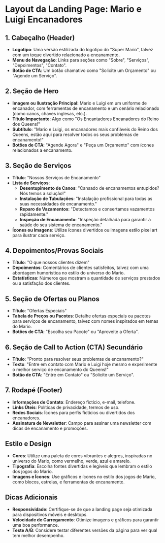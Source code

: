 # Layout da Landing Page: Mario e Luigi Encanadores

## 1. Cabeçalho (Header)

- **Logotipo**: Uma versão estilizada do logotipo do "Super Mario", talvez com um toque divertido relacionado a encanamento.
- **Menu de Navegação**: Links para seções como "Sobre", "Serviços", "Depoimentos", "Contato".
- **Botão de CTA**: Um botão chamativo como "Solicite um Orçamento" ou "Agende um Serviço".

## 2. Seção de Hero

- **Imagem ou Ilustração Principal**: Mario e Luigi em um uniforme de encanador, com ferramentas de encanamento e um cenário relacionado (como canos, chaves inglesas, etc.).
- **Título Impactante**: Algo como "Os Encantadores Encanadores do Reino dos Queens!"
- **Subtítulo**: "Mario e Luigi, os encanadores mais confiáveis do Reino dos Queens, estão aqui para resolver todos os seus problemas de encanamento!"
- **Botões de CTA**: "Agende Agora" e "Peça um Orçamento" com ícones relacionados a encanamento.

## 3. Seção de Serviços

- **Título**: "Nossos Serviços de Encanamento"
- **Lista de Serviços**:
  - **Desentupimento de Canos**: "Cansado de encanamentos entupidos? Nós temos a solução!"
  - **Instalação de Tubulações**: "Instalação profissional para todas as suas necessidades de encanamento."
  - **Reparo de Vazamentos**: "Detectamos e consertamos vazamentos rapidamente."
  - **Inspeção de Encanamento**: "Inspeção detalhada para garantir a saúde do seu sistema de encanamento."
- **Ícones ou Imagens**: Utilize ícones divertidos ou imagens estilo pixel art para ilustrar cada serviço.

## 4. Depoimentos/Provas Sociais

- **Título**: "O que nossos clientes dizem"
- **Depoimentos**: Comentários de clientes satisfeitos, talvez com uma abordagem humorística no estilo do universo do Mario.
- **Estatísticas**: Números que mostram a quantidade de serviços prestados ou a satisfação dos clientes.

## 5. Seção de Ofertas ou Planos

- **Título**: "Ofertas Especiais"
- **Tabela de Preços ou Pacotes**: Detalhe ofertas especiais ou pacotes para serviços de encanamento, talvez com nomes inspirados em temas do Mario.
- **Botões de CTA**: "Escolha seu Pacote" ou "Aproveite a Oferta".

## 6. Seção de Call to Action (CTA) Secundário

- **Título**: "Pronto para resolver seus problemas de encanamento?"
- **Texto**: "Entre em contato com Mario e Luigi hoje mesmo e experimente o melhor serviço de encanamento do Queens!"
- **Botão de CTA**: "Entre em Contato" ou "Solicite um Serviço".

## 7. Rodapé (Footer)

- **Informações de Contato**: Endereço fictício, e-mail, telefone.
- **Links Úteis**: Políticas de privacidade, termos de uso.
- **Redes Sociais**: Ícones para perfis fictícios ou divertidos dos encanadores.
- **Assinatura de Newsletter**: Campo para assinar uma newsletter com dicas de encanamento e promoções.

## Estilo e Design

- **Cores**: Utilize uma paleta de cores vibrantes e alegres, inspiradas no universo do Mario, como vermelho, verde, azul e amarelo.
- **Tipografia**: Escolha fontes divertidas e legíveis que lembram o estilo dos jogos do Mario.
- **Imagens e Ícones**: Use gráficos e ícones no estilo dos jogos de Mario, como blocos, estrelas, e ferramentas de encanamento.

## Dicas Adicionais

- **Responsividade**: Certifique-se de que a landing page seja otimizada para dispositivos móveis e desktops.
- **Velocidade de Carregamento**: Otimize imagens e gráficos para garantir uma boa performance.
- **Teste A/B**: Considere testar diferentes versões da página para ver qual tem melhor desempenho.
